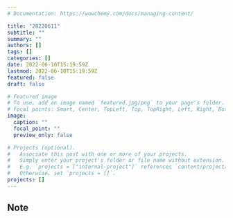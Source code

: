 ```yaml
---
# Documentation: https://wowchemy.com/docs/managing-content/

title: "20220611"
subtitle: ""
summary: ""
authors: []
tags: []
categories: []
date: 2022-06-10T15:19:59Z
lastmod: 2022-06-10T15:19:59Z
featured: false
draft: false

# Featured image
# To use, add an image named `featured.jpg/png` to your page's folder.
# Focal points: Smart, Center, TopLeft, Top, TopRight, Left, Right, BottomLeft, Bottom, BottomRight.
image:
  caption: ""
  focal_point: ""
  preview_only: false

# Projects (optional).
#   Associate this post with one or more of your projects.
#   Simply enter your project's folder or file name without extension.
#   E.g. `projects = ["internal-project"]` references `content/project/deep-learning/index.md`.
#   Otherwise, set `projects = []`.
projects: []
---
```


## Note

